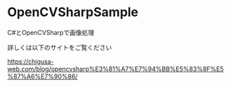 # OpenCVSharpSample
C#とOpenCVSharpで画像処理

詳しくは以下のサイトをご覧ください

<https://chigusa-web.com/blog/opencvsharp%E3%81%A7%E7%94%BB%E5%83%8F%E5%87%A6%E7%90%86/>
